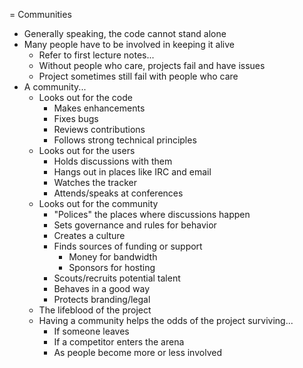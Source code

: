 = Communities

* Generally speaking, the code cannot stand alone
* Many people have to be involved in keeping it alive
  * Refer to first lecture notes...
  * Without people who care, projects fail and have issues
  * Project sometimes still fail with people who care
* A community...
  * Looks out for the code
    * Makes enhancements
    * Fixes bugs
    * Reviews contributions
    * Follows strong technical principles
  * Looks out for the users
    * Holds discussions with them
    * Hangs out in places like IRC and email
    * Watches the tracker
    * Attends/speaks at conferences
  * Looks out for the community
    * "Polices" the places where discussions happen
    * Sets governance and rules for behavior
    * Creates a culture
    * Finds sources of funding or support
      * Money for bandwidth
      * Sponsors for hosting
    * Scouts/recruits potential talent
    * Behaves in a good way
    * Protects branding/legal
  * The lifeblood of the project
  * Having a community helps the odds of the project surviving...
    * If someone leaves
    * If a competitor enters the arena
    * As people become more or less involved
